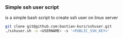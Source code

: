 ### Simple ssh user script
is a simple bash script to create ssh user on linux server

```bash
git clone git@github.com:bastian-kurz/sshuser.git
./sshuser.sh -u <USERNAME> -s '<PUBLIC_SSH_KEY>'
```